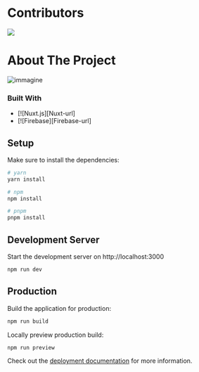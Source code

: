 # Contributors 
<a href="https://github.com/rorins/ties-official/graphs/contributors">
  <img src="https://contrib.rocks/image?repo=rorins/ties-official" />
</a>

# About The Project

![immagine](https://github.com/Rorins/ties-official/assets/77445911/5516e1fa-6007-40c6-92b8-7fda34c04cac)


### Built With

* [![Nuxt.js][Nuxt-url]
* [![Firebase][Firebase-url]
  
## Setup

Make sure to install the dependencies:

```bash
# yarn
yarn install

# npm
npm install

# pnpm
pnpm install
```

## Development Server

Start the development server on http://localhost:3000

```bash
npm run dev
```

## Production

Build the application for production:

```bash
npm run build
```

Locally preview production build:

```bash
npm run preview
```

Check out the [deployment documentation](https://nuxt.com/docs/getting-started/deployment) for more information.
